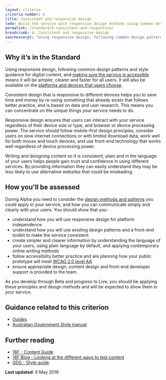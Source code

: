 ```yaml
---
layout: criteria
criteria-number: 6
title: Consistent and responsive design
lede: Build the service with responsive design methods using common design patterns and the style guide for digital content
permalink: /standard/6-consistent-and-responsive/
breadcrumb: 6. Consistent and responsive design
searhexcerpt: "Using responsive design, following common design patterns and style guidance for digital content, and making sure the service is accessible means it will be simpler, clearer and faster for all users. It will also be available on the platforms and devices that users choose."
---
```

## Why it’s in the Standard
Using responsive design, following common design patterns and style guidance for digital content, and [making sure the service is accessible](/standard/design-guides/inclusive-services/) means it will be simpler, clearer and faster for all users. It will also be available on the [platforms and devices that users choose](/blog/what-do-we-mean-by-digital/).

Consistent design that is responsive to different devices helps you to save time and money by re-using something that already exists that follows better practice, and is based on data and user research. This means you can concentrate on the unique things your service needs to do.

Responsive design ensures that users can interact with your service regardless of their device size or type, and browser or device processing power. The service should follow mobile-first design principles, consider users on slow internet connections or with limited download data, work well for both mouse and touch devices, and use front-end technology that works well regardless of device processing power.

Writing and designing content so it is consistent, plain and in the language of your users helps people gain trust and confidence in using different services. By providing information they can easily understand they may be less likely to use alternative websites that could be misleading.

## How you'll be assessed
During Alpha you need to consider the [design methods and patterns](/standard/design-guides/) you could apply in your service, and how you can communicate simply and clearly with your users. You should show that you:

* understand how you will use responsive design for platform independence
* understand how you will use existing design patterns and a front-end toolkit to make the service consistent
* create simpler and clearer information by understanding the language of your users, using plain language by default, and applying contemporary online writing methods
* follow accessibility better practice and are planning how your public prototype will meet [WCAG 2.0 level AA](https://www.w3.org/WAI/intro/wcag)
* ensure appropriate design, content design and front-end developer support is provided to the team.

As you develop through Beta and progress to Live, you should be applying these principles and design methods and will be expected to show them in your service.

## Guidance related to this criterion
* [Guides](/standard/design-guides/)
* [Australian Government Style manual](http://www.australia.gov.au/about-government/publications/style-manual)

## Further reading  
* [18F - Content Guide](https://pages.18f.gov/content-guide/)
* [18F Blog - Looking at the different ways to test content](https://18f.gsa.gov/2016/04/19/looking-at-the-different-ways-to-test-content/)
* [GDS - Style guide](https://www.gov.uk/guidance/style-guide)

**Last updated**: 6 May 2016
